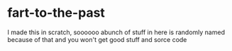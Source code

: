 # fart-to-the-past
I made this in scratch, soooooo abunch of stuff in here is randomly named because of that and you won't get good stuff and sorce code
